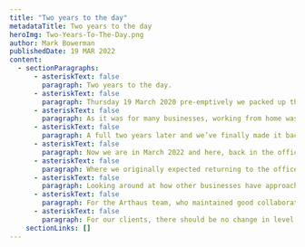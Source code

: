 ```yaml
---
title: "Two years to the day"
metadataTitle: Two years to the day
heroImg: Two-Years-To-The-Day.png
author: Mark Bowerman
publishedDate: 19 MAR 2022
content:
  - sectionParagraphs:
      - asteriskText: false
        paragraph: Two years to the day.
      - asteriskText: false
        paragraph: Thursday 19 March 2020 pre-emptively we packed up the office and sent the team home with their computers to Work From Home for the foreseeable future. The following  Monday, 23 March 2020, Boris Johnson announced the first lockdown and we were told to ‘stay at home’ and work from home if we could. At the time everyone expected it to be just a few weeks, maybe a couple of months at most and then we’d all be back in the office and the world would be back to normal.
      - asteriskText: false
        paragraph: As it was for many businesses, working from home was something completely new for Arthaus, something we had not previously explored. As a design team, we needed to be together, to share ideas and collaborate. How would it work for us? Could we make a success of it? Could we keep the business going? But we were not alone in asking these, and many other questions, and like all the other businesses we nervously set off on our journey to the find the ‘new normal’. 
      - asteriskText: false
        paragraph: A full two years later and we’ve finally made it back to the office as team. For many reasons it wasn’t right for us to go back before now. Over the two years we made plans to return a couple of times but on both occasions an increase in Covid cases changed the rules and put paid to those plans.
      - asteriskText: false
        paragraph: Now we are in March 2022 and here, back in the office as team with some familiar faces and some new colleagues who had not previously seen the office or worked in the same space as the rest of the team.
      - asteriskText: false
        paragraph: Where we originally expected returning to the office to be a simple return to how things were pre-pandemic, two years on we are looking at things very differently and this return will see many changes. 
      - asteriskText: false
        paragraph: Looking around at how other businesses have approached their return, there doesn’t seem to be a ‘right way’ to set up the working week. We’re all in the dark as to what will work best for each business. It does appear that five days in the office is not what colleagues want and this seems to be the consensus among businesses too – though there are some that say it is the only way to be successful. But why do we need to make people travel to an office to do what they did effectively for so long from home? There is the argument that teams will collaborate more when they are together, but does that need to be every day? Time will tell and success will be the driver. 
      - asteriskText: false
        paragraph: For the Arthaus team, who maintained good collaboration by extensive use of Teams, we will start with one day a week to see how this works for us with an expectation that we will quickly add another day (or two). 
      - asteriskText: false
        paragraph: For our clients, there should be no change in level of service that we provide but you may hear ‘buzz’ in the background if you call on a day when we’re in the office. And as we are in the office, why not pay us a visit. Come to Henley, meet the team and see our fabulous office by the river.  
    sectionLinks: []
---
```

